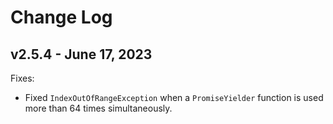 # Change Log

## v2.5.4 - June 17, 2023

Fixes:

- Fixed `IndexOutOfRangeException` when a `PromiseYielder` function is used more than 64 times simultaneously.